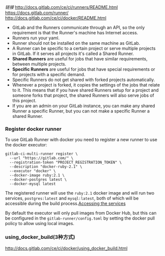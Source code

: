 

*链接*
http://docs.gitlab.com/ce/ci/runners/README.html
https://docs.gitlab.com/runner/
http://docs.gitlab.com/ce/ci/docker/README.html

- GitLab and the Runners communicate through an API, so the only requirement is that the Runner's machine has Internet access.
- Runners run your yaml.
- Runner should not be installed on the same machine as GitLab.
- A Runner can be specific to a certain project or serve multiple projects in GitLab. If it serves all projects it's called a Shared Runner.
- **Shared Runners** are useful for jobs that have similar requirements, between multiple projects.
- **Specific Runners** are useful for jobs that have special requirements or for projects with a specific demand. 
- Specific Runners do not get shared with forked projects automatically.
- Whenever a project is forked, it copies the settings of the jobs that relate to it. This means that if you have shared Runners setup for a project and someone forks that project, the shared Runners will also serve jobs of this project.
- If you are an admin on your GitLab instance, you can make any shared Runner a specific Runner, but you can not make a specific Runner a shared Runner.


### Register docker runner 

To use GitLab Runner with docker you need to register a new runner to use the docker executor:

```
gitlab-ci-multi-runner register \
  --url "https://gitlab.com/" \
  --registration-token "PROJECT_REGISTRATION_TOKEN" \
  --description "docker-ruby-2.1" \
  --executor "docker" \
  --docker-image ruby:2.1 \
  --docker-postgres latest \
  --docker-mysql latest
```

The registered runner will use the `ruby:2.1` docker image and will run two services, `postgres:latest` and `mysql:latest`, both of which will be accessible during the build process.[Accessing the services](http://docs.gitlab.com/ce/ci/docker/using_docker_images.html#accessing-the-services)

By default the executor will only pull images from Docker Hub, but this can be configured in the `gitlab-runner/config.toml` by setting the docker pull policy to allow using local images.


### using_docker_build(3种方式)

http://docs.gitlab.com/ce/ci/docker/using_docker_build.html